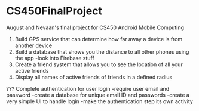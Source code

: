 # CS450FinalProject
August and Nevaan's final project for CS450 Android Mobile Computing

1. Build GPS service that can determine how far away a device is from another device
2. Build a database that shows you the distance to all other phones using the app
-look into Firebase stuff
3. Create a friend system that allows you to see the location of all your active friends
4. Display all names of active friends of friends in a defined radius

??? Complete authentication for user login
-require user email and password
-create a database for unique email ID and passwords
-create a very simple UI to handle login
-make the authentication step its own activity
